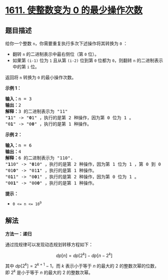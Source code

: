 # [1611. 使整数变为 0 的最少操作次数](https://leetcode.cn/problems/minimum-one-bit-operations-to-make-integers-zero)

## 题目描述

<p>给你一个整数 <code>n</code>，你需要重复执行多次下述操作将其转换为 <code>0</code> ：</p>

<ul>
	<li>翻转 <code>n</code> 的二进制表示中最右侧位（第 <code>0</code> 位）。</li>
	<li>如果第 <code>(i-1)</code> 位为 <code>1</code> 且从第 <code>(i-2)</code> 位到第 <code>0</code> 位都为 <code>0</code>，则翻转 <code>n</code> 的二进制表示中的第 <code>i</code> 位。</li>
</ul>

<p>返回将 <code>n</code> 转换为 <code>0</code> 的最小操作次数。</p>

<p><strong>示例 1：</strong></p>

<pre>
<strong>输入：</strong>n = 3
<strong>输出：</strong>2
<strong>解释：</strong>3 的二进制表示为 "11"
"<strong>1</strong>1" -&gt; "<strong>0</strong>1" ，执行的是第 2 种操作，因为第 0 位为 1 。
"0<strong>1</strong>" -&gt; "0<strong>0</strong>" ，执行的是第 1 种操作。
</pre>

<p><strong>示例 2：</strong></p>

<pre>
<strong>输入：</strong>n = 6
<strong>输出：</strong>4
<strong>解释：</strong>6 的二进制表示为 "110".
"<strong>1</strong>10" -&gt; "<strong>0</strong>10" ，执行的是第 2 种操作，因为第 1 位为 1 ，第 0 到 0 位为 0 。
"01<strong>0</strong>" -&gt; "01<strong>1</strong>" ，执行的是第 1 种操作。
"0<strong>1</strong>1" -&gt; "0<strong>0</strong>1" ，执行的是第 2 种操作，因为第 0 位为 1 。
"00<strong>1</strong>" -&gt; "00<strong>0</strong>" ，执行的是第 1 种操作。
</pre>

<p><strong>提示：</strong></p>

<ul>
	<li><code>0 &lt;= n &lt;= 10<sup>9</sup></code></li>
</ul>

## 解法

**方法一：递归**

通过找规律可以发现动态规划转移方程如下：

$$
dp[n] = dp[2^k] - dp[n - 2^k]
$$

其中 $dp[2^k] = 2^{k+1}-1$，而 $k$ 表示小于等于 $n$ 的最大的 $2$ 的整数次幂的位数，即 $2^k$ 是小于等于 $n$ 的最大的 $2$ 的整数次幂。
